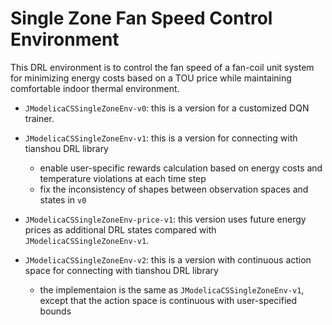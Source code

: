 # Single Zone Fan Speed Control Environment
This DRL environment is to control the fan speed of a fan-coil unit system for minimizing energy costs based on a TOU price while maintaining comfortable indoor thermal environment.

  - `JModelicaCSSingleZoneEnv-v0`: this is a version for a customized DQN trainer.
  
  - `JModelicaCSSingleZoneEnv-v1`: this is a version for connecting with tianshou DRL library
    - enable user-specific rewards calculation based on energy costs and temperature violations at each time step
    - fix the inconsistency of shapes between observation spaces and states in `v0`  

  - `JModelicaCSSingleZoneEnv-price-v1`: this version uses future energy prices as additional DRL states compared with `JModelicaCSSingleZoneEnv-v1`.
  
  - `JModelicaCSSingleZoneEnv-v2`: this is a version with continuous action space for connecting with tianshou DRL library
    - the implementaion is the same as `JModelicaCSSingleZoneEnv-v1`, except that the action space is continuous with user-specified bounds
